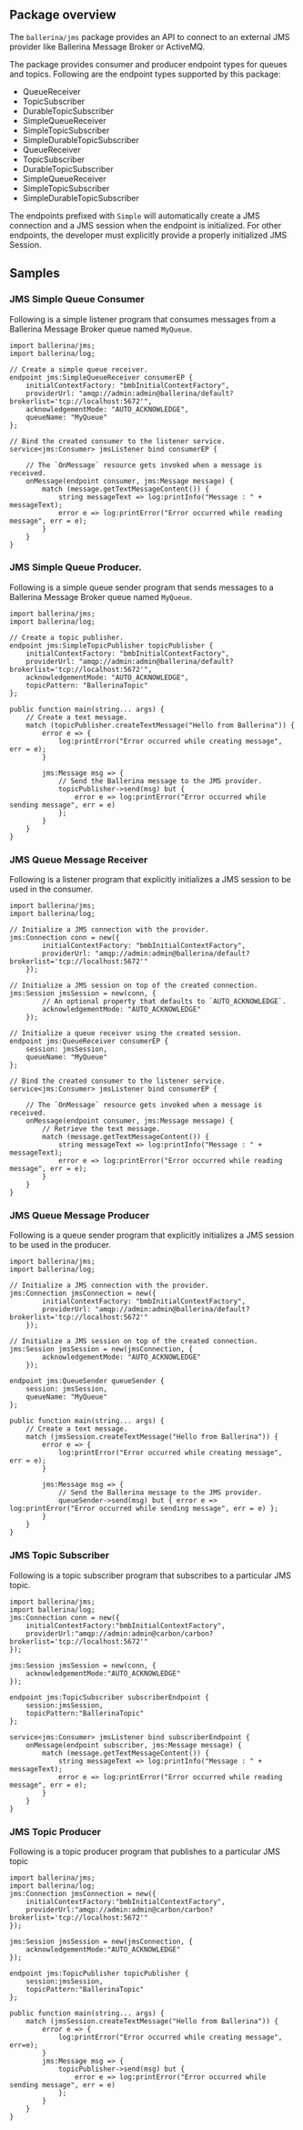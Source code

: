 ## Package overview

The `ballerina/jms` package provides an API to connect to an external JMS provider like Ballerina Message Broker or ActiveMQ.

The package provides consumer and producer endpoint types for queues and topics. Following are the endpoint types
supported by this package:

- QueueReceiver
- TopicSubscriber
- DurableTopicSubscriber
- SimpleQueueReceiver
- SimpleTopicSubscriber
- SimpleDurableTopicSubscriber
- QueueReceiver
- TopicSubscriber
- DurableTopicSubscriber
- SimpleQueueReceiver
- SimpleTopicSubscriber
- SimpleDurableTopicSubscriber

The endpoints prefixed with `Simple` will automatically create a JMS connection and a JMS session when the endpoint is
initialized. For other endpoints, the developer must explicitly provide a properly initialized JMS Session.

## Samples

### JMS Simple Queue Consumer

Following is a simple listener program that consumes messages from a Ballerina Message Broker queue named `MyQueue`.

```ballerina
import ballerina/jms;
import ballerina/log;

// Create a simple queue receiver.
endpoint jms:SimpleQueueReceiver consumerEP {
    initialContextFactory: "bmbInitialContextFactory",
    providerUrl: "amqp://admin:admin@ballerina/default?brokerlist='tcp://localhost:5672'",
    acknowledgementMode: "AUTO_ACKNOWLEDGE",
    queueName: "MyQueue"
};

// Bind the created consumer to the listener service.
service<jms:Consumer> jmsListener bind consumerEP {

    // The `OnMessage` resource gets invoked when a message is received.
    onMessage(endpoint consumer, jms:Message message) {
        match (message.getTextMessageContent()) {
            string messageText => log:printInfo("Message : " + messageText);
            error e => log:printError("Error occurred while reading message", err = e);
        }
    }
}
```
### JMS Simple Queue Producer.

Following is a simple queue sender program that sends messages to a Ballerina Message Broker queue named `MyQueue`.

```ballerina
import ballerina/jms;
import ballerina/log;

// Create a topic publisher.
endpoint jms:SimpleTopicPublisher topicPublisher {
    initialContextFactory: "bmbInitialContextFactory",
    providerUrl: "amqp://admin:admin@ballerina/default?brokerlist='tcp://localhost:5672'",
    acknowledgementMode: "AUTO_ACKNOWLEDGE",
    topicPattern: "BallerinaTopic"
};

public function main(string... args) {
    // Create a text message.
    match (topicPublisher.createTextMessage("Hello from Ballerina")) {
        error e => {
            log:printError("Error occurred while creating message", err = e);
        }

        jms:Message msg => {
            // Send the Ballerina message to the JMS provider.
            topicPublisher->send(msg) but {
                error e => log:printError("Error occurred while sending message", err = e)
            };
        }
    }
}
```

### JMS Queue Message Receiver

Following is a listener program that explicitly initializes a JMS session to be used in the consumer.

```ballerina
import ballerina/jms;
import ballerina/log;

// Initialize a JMS connection with the provider.
jms:Connection conn = new({
        initialContextFactory: "bmbInitialContextFactory",
        providerUrl: "amqp://admin:admin@ballerina/default?brokerlist='tcp://localhost:5672'"
    });

// Initialize a JMS session on top of the created connection.
jms:Session jmsSession = new(conn, {
        // An optional property that defaults to `AUTO_ACKNOWLEDGE`.
        acknowledgementMode: "AUTO_ACKNOWLEDGE"
    });

// Initialize a queue receiver using the created session.
endpoint jms:QueueReceiver consumerEP {
    session: jmsSession,
    queueName: "MyQueue"
};

// Bind the created consumer to the listener service.
service<jms:Consumer> jmsListener bind consumerEP {

    // The `OnMessage` resource gets invoked when a message is received.
    onMessage(endpoint consumer, jms:Message message) {
        // Retrieve the text message.
        match (message.getTextMessageContent()) {
            string messageText => log:printInfo("Message : " + messageText);
            error e => log:printError("Error occurred while reading message", err = e);
        }
    }
}
```

### JMS Queue Message Producer

Following is a queue sender program that explicitly initializes a JMS session to be used in the producer.


```ballerina
import ballerina/jms;
import ballerina/log;

// Initialize a JMS connection with the provider.
jms:Connection jmsConnection = new({
        initialContextFactory: "bmbInitialContextFactory",
        providerUrl: "amqp://admin:admin@ballerina/default?brokerlist='tcp://localhost:5672'"
    });

// Initialize a JMS session on top of the created connection.
jms:Session jmsSession = new(jmsConnection, {
        acknowledgementMode: "AUTO_ACKNOWLEDGE"
    });

endpoint jms:QueueSender queueSender {
    session: jmsSession,
    queueName: "MyQueue"
};

public function main(string... args) {
    // Create a text message.
    match (jmsSession.createTextMessage("Hello from Ballerina")) {
        error e => {
            log:printError("Error occurred while creating message", err = e);
        }

        jms:Message msg => {
            // Send the Ballerina message to the JMS provider.
            queueSender->send(msg) but { error e => log:printError("Error occurred while sending message", err = e) };
        }
    }
}
```

### JMS Topic Subscriber

Following is a topic subscriber program that subscribes to a particular JMS topic.

```ballerina
import ballerina/jms;
import ballerina/log;
jms:Connection conn = new({
    initialContextFactory:"bmbInitialContextFactory",
    providerUrl:"amqp://admin:admin@carbon/carbon?brokerlist='tcp://localhost:5672'"
});

jms:Session jmsSession = new(conn, {
    acknowledgementMode:"AUTO_ACKNOWLEDGE"
});

endpoint jms:TopicSubscriber subscriberEndpoint {
    session:jmsSession,
    topicPattern:"BallerinaTopic"
};

service<jms:Consumer> jmsListener bind subscriberEndpoint {
    onMessage(endpoint subscriber, jms:Message message) {
        match (message.getTextMessageContent()) {
            string messageText => log:printInfo("Message : " + messageText);
            error e => log:printError("Error occurred while reading message", err = e);
        }
    }
}
```

### JMS Topic Producer

Following is a topic producer program that publishes to a particular JMS topic

```ballerina
import ballerina/jms;
import ballerina/log;
jms:Connection jmsConnection = new({
    initialContextFactory:"bmbInitialContextFactory",
    providerUrl:"amqp://admin:admin@carbon/carbon?brokerlist='tcp://localhost:5672'"
});

jms:Session jmsSession = new(jmsConnection, {
    acknowledgementMode:"AUTO_ACKNOWLEDGE"
});

endpoint jms:TopicPublisher topicPublisher {
    session:jmsSession,
    topicPattern:"BallerinaTopic"
};

public function main(string... args) {
    match (jmsSession.createTextMessage("Hello from Ballerina")) {
        error e => {
            log:printError("Error occurred while creating message", err=e);
        }
        jms:Message msg => {
            topicPublisher->send(msg) but {
                error e => log:printError("Error occurred while sending message", err = e)
            };
        }
    }
}
```
